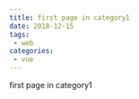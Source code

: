 ```yaml
---
title: first page in category1
date: 2018-12-15
tags:
 - web
categories:
 - vue
---
```


first page in category1

